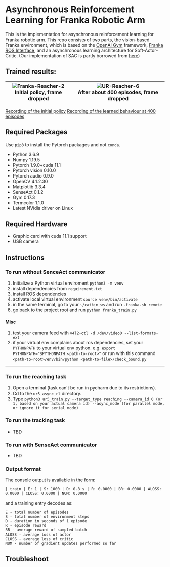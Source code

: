 # Asynchronous Reinforcement Learning for Franka Robotic Arm

This is the implementation for asynchronous reinforcement learning for Franka robotic arm. This repo consists of two parts, the vision-based Franka environment, which is based on the [OpenAI Gym](https://gym.openai.com/) framework, [Franka ROS Interface](https://projects.saifsidhik.page/franka_ros_interface/DOC.html), and an asynchronous learning architecture for Soft-Actor-Critic. (Our implementation of SAC is partly borrowed from [here](https://sites.google.com/view/sac-ae/home))

## Trained results:
| ![Franka-Reacher-2](figs/initial.gif) <br> Initial policy, frame dropped | ![UR-Reacher-6](figs/400epi.gif) <br /> After about 400 episodes, frame dropped |
| --- | --- |

[Recording of the initial policy](https://drive.google.com/file/d/18pT0DcMYoXoaTt9tQhxNGVmc43GN6xQB/view?usp=sharing)
[Recording of the learned behaviour at 400 episodes](https://drive.google.com/file/d/1uyR8kreh1iPXroCcL6Z2FWB_0MBeBPGL/view?usp=sharing)

## Required Packages
Use `pip3` to install the Pytorch packages and not `conda`.

* Python 3.6.9
* Numpy 1.19.5
* Pytorch 1.9.0+cuda 11.1
* Pytorch vision 0.10.0
* Pytorch audio 0.9.0
* OpenCV 4.1.2.30
* Matplotlib 3.3.4
* SenseAct 0.1.2
* Gym 0.17.3
* Termcolor 1.1.0
* Latest NVidia driver on Linux

## Required Hardware
* Graphic card with cuda 11.1 support
* USB camera

## Instructions
### To run without SenceAct communicator
1. Initialize a Python virtual enviroment `python3 -m venv`
1. install dependencies from `requirement.txt`
2. install ROS dependencies
3. activate local virtual environment `source venv/bin/activate`
4. in the same terminal, go to your `~/catkin_ws` and run `.franka.sh remote`
5. go back to the project root and run `python franka_train.py`

#### Misc
1. test your camera feed with `v4l2-ctl -d /dev/video0 --list-formats-ext`
2. if your virtual env complains about ros dependencies, set your `PYTHONPATH` to your virtual env python. e.g. `export PYTHONPATH="$PYTHONPATH:<path-to-root>"`
or run with this command `<path-to-root>/env/bin/python <path-to-file>/check_bound.py`

---

### To run the reaching task
1. Open a terminal (task can’t be run in pycharm due to its restrictions).
2. Cd to the `ur5_async_rl` directory.
3. Type `python3 ur5_train.py --target_type reaching --camera_id 0 (or 1, based on your actual camera id) --async_mode (for parallel mode, or ignore it for serial mode)`
### To run the tracking task
- TBD

### To run with SenseAct communicator 
- TBD
### Output format
The console output is available in the form:

```
| train | E: 1 | S: 1000 | D: 0.8 s | R: 0.0000 | BR: 0.0000 | ALOSS: 0.0000 | CLOSS: 0.0000 | NUM: 0.0000
```

and a training entry decodes as:

```
E - total number of episodes 
S - total number of environment steps
D - duration in seconds of 1 episode
R - episode reward
BR - average reward of sampled batch
ALOSS - average loss of actor
CLOSS - average loss of critic
NUM - number of gradient updates performed so far
```
## Troubleshoot
